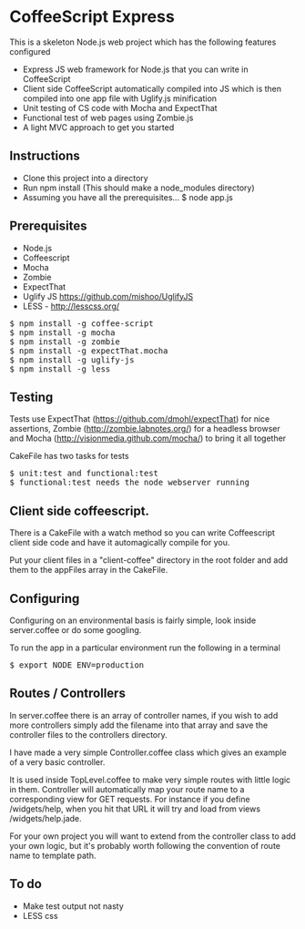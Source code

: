 # CoffeeScript Express

This is a skeleton Node.js web project which has the following features configured

- Express JS web framework for Node.js that you can write in CoffeeScript
- Client side CoffeeScript automatically compiled into JS which is then compiled into one app file with Uglify.js minification
- Unit testing of CS code with Mocha and ExpectThat
- Functional test of web pages using Zombie.js
- A light MVC approach to get you started

## Instructions
- Clone this project into a directory
- Run npm install (This should make a node_modules directory)
- Assuming you have all the prerequisites...
	$ node app.js

## Prerequisites
- Node.js 
- Coffeescript
- Mocha
- Zombie
- ExpectThat
- Uglify JS https://github.com/mishoo/UglifyJS
- LESS - http://lesscss.org/

<pre>
$ npm install -g coffee-script
$ npm install -g mocha
$ npm install -g zombie
$ npm install -g expectThat.mocha
$ npm install -g uglify-js
$ npm install -g less
</pre>

## Testing
Tests use ExpectThat (https://github.com/dmohl/expectThat) for nice assertions, Zombie (http://zombie.labnotes.org/) for a headless browser and Mocha (http://visionmedia.github.com/mocha/) to bring it all together

CakeFile has two tasks for tests

<pre>
$ unit:test and functional:test
$ functional:test needs the node webserver running
</pre>

## Client side coffeescript. 
There is a CakeFile with a watch method so you can write Coffeescript client side code and have it automagically compile for you.

Put your client files in a "client-coffee" directory in the root folder and add them to the appFiles array in the CakeFile.

## Configuring
Configuring on an environmental basis is fairly simple, look inside server.coffee or do some googling. 

To run the app in a particular environment run the following in a terminal

<pre>
$ export NODE_ENV=production
</pre>

## Routes / Controllers

In server.coffee there is an array of controller names, if you wish to add more controllers simply add the filename into that array and save the controller files to the controllers directory.

I have made a very simple Controller.coffee class which gives an example of a very basic controller. 

It is used inside TopLevel.coffee to make very simple routes with little logic in them. Controller will automatically map your route name to a corresponding view for GET requests. For instance if you define /widgets/help, when you hit that URL it will try and load from views /widgets/help.jade.

For your own project you will want to extend from the controller class to add your own logic, but it's probably worth following the convention of route name to template path. 

## To do
- Make test output not nasty
- LESS css